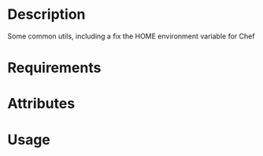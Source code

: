 Description
===========

Some common utils, including a fix the HOME environment variable for Chef

Requirements
============

Attributes
==========

Usage
=====

